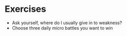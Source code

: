 # Exercises

- Ask yourself, where do I usually give in to weakness?
- Choose three daily micro battles you want to win
